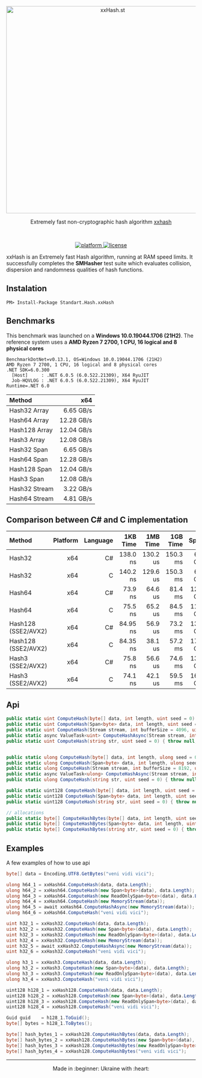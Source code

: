 <p align="center">
  <a href="#" target="_blank" rel="noopener noreferrer">
    <img width="550" src="https://user-images.githubusercontent.com/1567570/39971158-5b213cca-56ff-11e8-9a1e-6c717e95d092.png" alt="xxHash.st">
  </a>
</p>
<p align="center">
  Extremely fast non-cryptographic hash algorithm <a href="http://www.xxhash.com/" target="_blank">xxhash</a>
</p>
<br>
<p align="center">
  <a href="https://www.nuget.org/packages/Standart.Hash.xxHash">
    <img src="https://img.shields.io/badge/platform-x64-blue.svg?longCache=true" alt="platform"/>
  </a>
  <a href="https://github.com/uranium62/xxHash/blob/master/LICENSE">
    <img src="https://img.shields.io/badge/License-MIT-yellow.svg" alt="license" />
  </a>
</p>

xxHash is an Extremely fast Hash algorithm, running at RAM speed limits. It successfully completes the **SMHasher** test suite which evaluates collision, dispersion and randomness qualities of hash functions.

## Instalation
```
PM> Install-Package Standart.Hash.xxHash
```

## Benchmarks
This benchmark was launched on a **Windows 10.0.19044.1706 (21H2)**. The reference system uses a **AMD Ryzen 7 2700, 1 CPU, 16 logical and 8 physical cores**
```
BenchmarkDotNet=v0.13.1, OS=Windows 10.0.19044.1706 (21H2)
AMD Ryzen 7 2700, 1 CPU, 16 logical and 8 physical cores
.NET SDK=6.0.300
  [Host]     : .NET 6.0.5 (6.0.522.21309), X64 RyuJIT
  Job-HQVLOG : .NET 6.0.5 (6.0.522.21309), X64 RyuJIT
Runtime=.NET 6.0  
```

| Method         |       x64  |
|:---------------|-----------:|
| Hash32 Array   | 6.65 GB/s  |
| Hash64 Array   | 12.28 GB/s |
| Hash128 Array  | 12.04 GB/s |
| Hash3 Array    | 12.08 GB/s |
| Hash32 Span    | 6.65 GB/s  |
| Hash64 Span    | 12.28 GB/s |
| Hash128 Span   | 12.04 GB/s |
| Hash3 Span     | 12.08 GB/s |
| Hash32 Stream  | 3.22 GB/s  |
| Hash64 Stream  | 4.81 GB/s  |

## Comparison between С# and C implementation

| Method             | Platform | Language |  1KB Time |  1MB Time |  1GB Time |     Speed  |
|:-------------------|---------:|---------:|----------:|----------:|----------:|-----------:|
| Hash32             |      x64 |       C# |  138.0 ns |  130.2 us |  150.3 ms | 6.65 GB/s  |
| Hash32             |      x64 |       C  |  140.2 ns |  129.6 us |  150.3 ms | 6.65 GB/s  |
| Hash64             |      x64 |       C# |  73.9 ns  |   64.6 us |  81.4 ms  | 12.28 GB/s |
| Hash64             |      x64 |       C  |  75.5 ns  |   65.2 us |  84.5 ms  | 11.83 GB/s |
| Hash128 (SSE2/AVX2)|      x64 |       C# |  84.95 ns |   56.9 us |  73.2 ms  | 13.66 GB/s |
| Hash128 (SSE2/AVX2)|      x64 |       C  |  84.35 ns |   38.1 us |  57.2 ms  | 17.48 GB/s |
| Hash3   (SSE2/AVX2)|      x64 |       C# |  75.8 ns  |   56.6 us |  74.6 ms  | 13.40 GB/s |
| Hash3   (SSE2/AVX2)|      x64 |       C  |  74.1 ns  |   42.1 us |  59.5 ms  | 16.80 GB/s |


## Api
```cs
public static uint ComputeHash(byte[] data, int length, uint seed = 0) { throw null; }
public static uint ComputeHash(Span<byte> data, int length, uint seed = 0) { throw null; }
public static uint ComputeHash(Stream stream, int bufferSize = 4096, uint seed = 0) { throw null; }
public static async ValueTask<uint> ComputeHashAsync(Stream stream, int bufferSize = 4096, uint seed = 0) { throw null; }
public static uint ComputeHash(string str, uint seed = 0) { throw null; }


public static ulong ComputeHash(byte[] data, int length, ulong seed = 0) { throw null; }
public static ulong ComputeHash(Span<byte> data, int length, ulong seed = 0) { throw null; }
public static ulong ComputeHash(Stream stream, int bufferSize = 8192, ulong seed = 0) { throw null; }
public static async ValueTask<ulong> ComputeHashAsync(Stream stream, int bufferSize = 8192, ulong seed = 0) { throw null; }
public static ulong ComputeHash(string str, uint seed = 0) { throw null; }

public static uint128 ComputeHash(byte[] data, int length, uint seed = 0) { throw null; }
public static uint128 ComputeHash(Span<byte> data, int length, uint seed = 0) { throw null; }
public static uint128 ComputeHash(string str, uint seed = 0) { throw null; }

// allocations
public static byte[] ComputeHashBytes(byte[] data, int length, uint seed = 0) { throw null; }
public static byte[] ComputeHashBytes(Span<byte> data, int length, uint seed = 0) { throw null; }
public static byte[] ComputeHashBytes(string str, uint seed = 0) { throw null; }

```

## Examples
A few examples of how to use api
```cs
byte[] data = Encoding.UTF8.GetBytes("veni vidi vici");

ulong h64_1 = xxHash64.ComputeHash(data, data.Length);
ulong h64_2 = xxHash64.ComputeHash(new Span<byte>(data), data.Length);
ulong h64_3 = xxHash64.ComputeHash(new ReadOnlySpan<byte>(data), data.Length);
ulong h64_4 = xxHash64.ComputeHash(new MemoryStream(data));
ulong h64_5 = await xxHash64.ComputeHashAsync(new MemoryStream(data));
ulong h64_6 = xxHash64.ComputeHash("veni vidi vici");

uint h32_1 = xxHash32.ComputeHash(data, data.Length);
uint h32_2 = xxHash32.ComputeHash(new Span<byte>(data), data.Length);
uint h32_3 = xxHash32.ComputeHash(new ReadOnlySpan<byte>(data), data.Length);
uint h32_4 = xxHash32.ComputeHash(new MemoryStream(data));
uint h32_5 = await xxHash32.ComputeHashAsync(new MemoryStream(data));
uint h32_6 = xxHash32.ComputeHash("veni vidi vici");

ulong h3_1 = xxHash3.ComputeHash(data, data.Length);
ulong h3_2 = xxHash3.ComputeHash(new Span<byte>(data), data.Length);
ulong h3_3 = xxHash3.ComputeHash(new ReadOnlySpan<byte>(data), data.Length);
ulong h3_4 = xxHash3.ComputeHash("veni vidi vici");

uint128 h128_1 = xxHash128.ComputeHash(data, data.Length);
uint128 h128_2 = xxHash128.ComputeHash(new Span<byte>(data), data.Length);
uint128 h128_3 = xxHash128.ComputeHash(new ReadOnlySpan<byte>(data), data.Length);
uint128 h128_4 = xxHash128.ComputeHash("veni vidi vici");

Guid guid    = h128_1.ToGuid();
byte[] bytes = h128_1.ToBytes();

byte[] hash_bytes_1 = xxHash128.ComputeHashBytes(data, data.Length);
byte[] hash_bytes_2 = xxHash128.ComputeHashBytes(new Span<byte>(data), data.Length);
byte[] hash_bytes_3 = xxHash128.ComputeHashBytes(new ReadOnlySpan<byte>(data), data.Length);
byte[] hash_bytes_4 = xxHash128.ComputeHashBytes("veni vidi vici");

```
---
<p align="center">
Made in :beginner: Ukraine with :heart:
</p>
